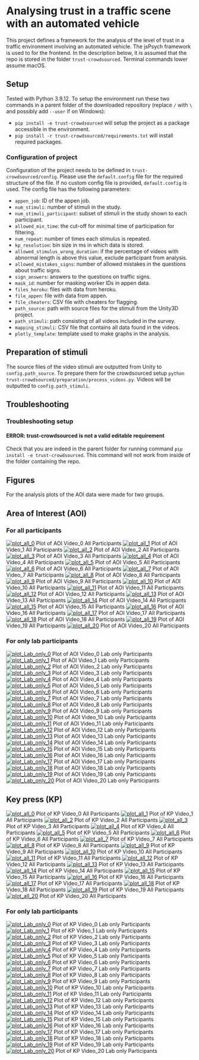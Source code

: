 # Analysing trust in a traffic scene with an automated vehicle

This project defines a framework for the analysis of the level of trust in a traffic environment involving an automated vehicle. The jsPsych framework is used to for the frontend. In the description below, it is assumed that the repo is stored in the folder `trust-crowdsourced`. Terminal commands lower assume macOS.

## Setup
Tested with Python 3.9.12. To setup the environment run these two commands in a parent folder of the downloaded repository (replace `/` with `\` and possibly add `--user` if on Windows):
- `pip install -e trust-crowdsourced` will setup the project as a package accessible in the environment.
- `pip install -r trust-crowdsourced/requirements.txt` will install required packages.

### Configuration of project
Configuration of the project needs to be defined in `trust-crowdsourced/config`. Please use the `default.config` file for the required structure of the file. If no custom config file is provided, `default.config` is used. The config file has the following parameters:
* `appen_job`: ID of the appen job.
* `num_stimuli`: number of stimuli in the study.
* `num_stimuli_participant`: subset of stimuli in the study shown to each participant.
* `allowed_min_time`: the cut-off for minimal time of participation for filtering.
* `num_repeat`: number of times each stimulus is repeated.
* `kp_resolution`: bin size in ms in which data is stored.
* `allowed_stimulus_wrong_duration`: if the percentage of videos with abnormal length is above this value, exclude participant from analysis.
* `allowed_mistakes_signs`: number of allowed mistakes in the questions about traffic signs.
* `sign_answers`: answers to the questions on traffic signs.
* `mask_id`: number for masking worker IDs in appen data.
* `files_heroku`: files with data from heroku.
* `file_appen`: file with data from appen.
* `file_cheaters`: CSV file with cheaters for flagging.
* `path_source`: path with source files for the stimuli from the Unity3D project.
* `path_stimuli`: path consisting of all videos included in the survey.
* `mapping_stimuli`: CSV file that contains all data found in the videos.
* `plotly_template`: template used to make graphs in the analysis.

## Preparation of stimuli
The source files of the video stimuli are outputted from Unity to `config.path_source`. To prepare them for the crowdsourced setup `python trust-crowdsourced/preparation/process_videos.py`. Videos will be outputted to `config.path_stimuli`.

## Troubleshooting
### Troubleshooting setup
#### ERROR: trust-crowdsourced is not a valid editable requirement
Check that you are indeed in the parent folder for running command `pip install -e trust-crowdsourced`. This command will not work from inside of the folder containing the repo.

## Figures
For the analysis plots of the AOI data were made for two groups. 
## Area of Interest (AOI)
### For all participants
[![plot_all_0](figures/AOI_0.png?raw=true)](https://htmlpreview.github.io/?https://github.com/bazilinskyy/trust-crowdsourced/blob/main/figures/AOI_0.html)
Plot of AOI Video_0 All Participants
[![plot_all_1](figures/AOI_1.png?raw=true)](https://htmlpreview.github.io/?https://github.com/bazilinskyy/trust-crowdsourced/blob/main/figures/AOI_1.html)
Plot of AOI Video_1 All Participants
[![plot_all_2](figures/AOI_2.png?raw=true)](https://htmlpreview.github.io/?https://github.com/bazilinskyy/trust-crowdsourced/blob/main/figures/AOI_2.html)
Plot of AOI Video_2 All Participants
[![plot_all_3](figures/AOI_3.png?raw=true)](https://htmlpreview.github.io/?https://github.com/bazilinskyy/trust-crowdsourced/blob/main/figures/AOI_3.html)
Plot of AOI Video_3 All Participants
[![plot_all_4](figures/AOI_4.png?raw=true)](https://htmlpreview.github.io/?https://github.com/bazilinskyy/trust-crowdsourced/blob/main/figures/AOI_4.html)
Plot of AOI Video_4 All Participants
[![plot_all_5](figures/AOI_5.png?raw=true)](https://htmlpreview.github.io/?https://github.com/bazilinskyy/trust-crowdsourced/blob/main/figures/AOI_5.html)
Plot of AOI Video_5 All Participants
[![plot_all_6](figures/AOI_6.png?raw=true)](https://htmlpreview.github.io/?https://github.com/bazilinskyy/trust-crowdsourced/blob/main/figures/AOI_6.html)
Plot of AOI Video_6 All Participants
[![plot_all_7](figures/AOI_7.png?raw=true)](https://htmlpreview.github.io/?https://github.com/bazilinskyy/trust-crowdsourced/blob/main/figures/AOI_7.html)
Plot of AOI Video_7 All Participants
[![plot_all_8](figures/AOI_8.png?raw=true)](https://htmlpreview.github.io/?https://github.com/bazilinskyy/trust-crowdsourced/blob/main/figures/AOI_8.html)
Plot of AOI Video_8 All Participants
[![plot_all_9](figures/AOI_9.png?raw=true)](https://htmlpreview.github.io/?https://github.com/bazilinskyy/trust-crowdsourced/blob/main/figures/AOI_9.html)
Plot of AOI Video_9 All Participants
[![plot_all_10](figures/AOI_10.png?raw=true)](https://htmlpreview.github.io/?https://github.com/bazilinskyy/trust-crowdsourced/blob/main/figures/AOI_10.html)
Plot of AOI Video_10 All Participants
[![plot_all_11](figures/AOI_11.png?raw=true)](https://htmlpreview.github.io/?https://github.com/bazilinskyy/trust-crowdsourced/blob/main/figures/AOI_11.html)
Plot of AOI Video_11 All Participants
[![plot_all_12](figures/AOI_12.png?raw=true)](https://htmlpreview.github.io/?https://github.com/bazilinskyy/trust-crowdsourced/blob/main/figures/AOI_12.html)
Plot of AOI Video_12 All Participants
[![plot_all_13](figures/AOI_13.png?raw=true)](https://htmlpreview.github.io/?https://github.com/bazilinskyy/trust-crowdsourced/blob/main/figures/AOI_13.html)
Plot of AOI Video_13 All Participants
[![plot_all_14](figures/AOI_14.png?raw=true)](https://htmlpreview.github.io/?https://github.com/bazilinskyy/trust-crowdsourced/blob/main/figures/AOI_14.html)
Plot of AOI Video_14 All Participants
[![plot_all_15](figures/AOI_15.png?raw=true)](https://htmlpreview.github.io/?https://github.com/bazilinskyy/trust-crowdsourced/blob/main/figures/AOI_15.html)
Plot of AOI Video_15 All Participants
[![plot_all_16](figures/AOI_16.png?raw=true)](https://htmlpreview.github.io/?https://github.com/bazilinskyy/trust-crowdsourced/blob/main/figures/AOI_16.html)
Plot of AOI Video_16 All Participants
[![plot_all_17](figures/AOI_17.png?raw=true)](https://htmlpreview.github.io/?https://github.com/bazilinskyy/trust-crowdsourced/blob/main/figures/AOI_17.html)
Plot of AOI Video_17 All Participants
[![plot_all_18](figures/AOI_18.png?raw=true)](https://htmlpreview.github.io/?https://github.com/bazilinskyy/trust-crowdsourced/blob/main/figures/AOI_18.html)
Plot of AOI Video_18 All Participants
[![plot_all_19](figures/AOI_19.png?raw=true)](https://htmlpreview.github.io/?https://github.com/bazilinskyy/trust-crowdsourced/blob/main/figures/AOI_19.html)
Plot of AOI Video_19 All Participants
[![plot_all_20](figures/AOI_20.png?raw=true)](https://htmlpreview.github.io/?https://github.com/bazilinskyy/trust-crowdsourced/blob/main/figures/AOI_20.html)
Plot of AOI Video_20 All Participants

### For only lab participants
[![plot_Lab_only_0](figures/Lab_only_AOI_0.png?raw=true)](https://htmlpreview.github.io/?https://github.com/bazilinskyy/trust-crowdsourced/blob/main/figures/Lab_only_AOI_0.html)
Plot of AOI Video_0 Lab only Participants
[![plot_Lab_only_1](figures/Lab_only_AOI_1.png?raw=true)](https://htmlpreview.github.io/?https://github.com/bazilinskyy/trust-crowdsourced/blob/main/figures/Lab_only_AOI_1.html)
Plot of AOI Video_1 Lab only Participants
[![plot_Lab_only_2](figures/Lab_only_AOI_2.png?raw=true)](https://htmlpreview.github.io/?https://github.com/bazilinskyy/trust-crowdsourced/blob/main/figures/Lab_only_AOI_2.html)
Plot of AOI Video_2 Lab only Participants
[![plot_Lab_only_3](figures/Lab_only_AOI_3.png?raw=true)](https://htmlpreview.github.io/?https://github.com/bazilinskyy/trust-crowdsourced/blob/main/figures/Lab_only_AOI_3.html)
Plot of AOI Video_3 Lab only Participants
[![plot_Lab_only_4](figures/Lab_only_AOI_4.png?raw=true)](https://htmlpreview.github.io/?https://github.com/bazilinskyy/trust-crowdsourced/blob/main/figures/Lab_only_AOI_4.html)
Plot of AOI Video_4 Lab only Participants
[![plot_Lab_only_5](figures/Lab_only_AOI_5.png?raw=true)](https://htmlpreview.github.io/?https://github.com/bazilinskyy/trust-crowdsourced/blob/main/figures/Lab_only_AOI_5.html)
Plot of AOI Video_5 Lab only Participants
[![plot_Lab_only_6](figures/Lab_only_AOI_6.png?raw=true)](https://htmlpreview.github.io/?https://github.com/bazilinskyy/trust-crowdsourced/blob/main/figures/Lab_only_AOI_6.html)
Plot of AOI Video_6 Lab only Participants
[![plot_Lab_only_7](figures/Lab_only_AOI_7.png?raw=true)](https://htmlpreview.github.io/?https://github.com/bazilinskyy/trust-crowdsourced/blob/main/figures/Lab_only_AOI_7.html)
Plot of AOI Video_7 Lab only Participants
[![plot_Lab_only_8](figures/Lab_only_AOI_8.png?raw=true)](https://htmlpreview.github.io/?https://github.com/bazilinskyy/trust-crowdsourced/blob/main/figures/Lab_only_AOI_8.html)
Plot of AOI Video_8 Lab only Participants
[![plot_Lab_only_9](figures/Lab_only_AOI_9.png?raw=true)](https://htmlpreview.github.io/?https://github.com/bazilinskyy/trust-crowdsourced/blob/main/figures/Lab_only_AOI_9.html)
Plot of AOI Video_9 Lab only Participants
[![plot_Lab_only_10](figures/Lab_only_AOI_10.png?raw=true)](https://htmlpreview.github.io/?https://github.com/bazilinskyy/trust-crowdsourced/blob/main/figures/Lab_only_AOI_10.html)
Plot of AOI Video_10 Lab only Participants
[![plot_Lab_only_11](figures/Lab_only_AOI_11.png?raw=true)](https://htmlpreview.github.io/?https://github.com/bazilinskyy/trust-crowdsourced/blob/main/figures/Lab_only_AOI_11.html)
Plot of AOI Video_11 Lab only Participants
[![plot_Lab_only_12](figures/Lab_only_AOI_12.png?raw=true)](https://htmlpreview.github.io/?https://github.com/bazilinskyy/trust-crowdsourced/blob/main/figures/Lab_only_AOI_12.html)
Plot of AOI Video_12 Lab only Participants
[![plot_Lab_only_13](figures/Lab_only_AOI_13.png?raw=true)](https://htmlpreview.github.io/?https://github.com/bazilinskyy/trust-crowdsourced/blob/main/figures/Lab_only_AOI_13.html)
Plot of AOI Video_13 Lab only Participants
[![plot_Lab_only_14](figures/Lab_only_AOI_14.png?raw=true)](https://htmlpreview.github.io/?https://github.com/bazilinskyy/trust-crowdsourced/blob/main/figures/Lab_only_AOI_14.html)
Plot of AOI Video_14 Lab only Participants
[![plot_Lab_only_15](figures/Lab_only_AOI_15.png?raw=true)](https://htmlpreview.github.io/?https://github.com/bazilinskyy/trust-crowdsourced/blob/main/figures/Lab_only_AOI_15.html)
Plot of AOI Video_15 Lab only Participants
[![plot_Lab_only_16](figures/Lab_only_AOI_16.png?raw=true)](https://htmlpreview.github.io/?https://github.com/bazilinskyy/trust-crowdsourced/blob/main/figures/Lab_only_AOI_16.html)
Plot of AOI Video_16 Lab only Participants
[![plot_Lab_only_17](figures/Lab_only_AOI_17.png?raw=true)](https://htmlpreview.github.io/?https://github.com/bazilinskyy/trust-crowdsourced/blob/main/figures/Lab_only_AOI_17.html)
Plot of AOI Video_17 Lab only Participants
[![plot_Lab_only_18](figures/Lab_only_AOI_18.png?raw=true)](https://htmlpreview.github.io/?https://github.com/bazilinskyy/trust-crowdsourced/blob/main/figures/Lab_only_AOI_18.html)
Plot of AOI Video_18 Lab only Participants
[![plot_Lab_only_19](figures/Lab_only_AOI_19.png?raw=true)](https://htmlpreview.github.io/?https://github.com/bazilinskyy/trust-crowdsourced/blob/main/figures/Lab_only_AOI_19.html)
Plot of AOI Video_19 Lab only Participants
[![plot_Lab_only_20](figures/Lab_only_AOI_20.png?raw=true)](https://htmlpreview.github.io/?https://github.com/bazilinskyy/trust-crowdsourced/blob/main/figures/Lab_only_AOI_20.html)
Plot of AOI Video_20 Lab only Participants

## Key press (KP)
[![plot_all_0](figures/KP_0.png?raw=true)](https://htmlpreview.github.io/?https://github.com/bazilinskyy/trust-crowdsourced/blob/main/figures/KP_0.html)
Plot of KP Video_0 All Participants
[![plot_all_1](figures/KP_1.png?raw=true)](https://htmlpreview.github.io/?https://github.com/bazilinskyy/trust-crowdsourced/blob/main/figures/KP_1.html)
Plot of KP Video_1 All Participants
[![plot_all_2](figures/KP_2.png?raw=true)](https://htmlpreview.github.io/?https://github.com/bazilinskyy/trust-crowdsourced/blob/main/figures/KP_2.html)
Plot of KP Video_2 All Participants
[![plot_all_3](figures/KP_3.png?raw=true)](https://htmlpreview.github.io/?https://github.com/bazilinskyy/trust-crowdsourced/blob/main/figures/KP_3.html)
Plot of KP Video_3 All Participants
[![plot_all_4](figures/KP_4.png?raw=true)](https://htmlpreview.github.io/?https://github.com/bazilinskyy/trust-crowdsourced/blob/main/figures/KP_4.html)
Plot of KP Video_4 All Participants
[![plot_all_5](figures/KP_5.png?raw=true)](https://htmlpreview.github.io/?https://github.com/bazilinskyy/trust-crowdsourced/blob/main/figures/KP_5.html)
Plot of KP Video_5 All Participants
[![plot_all_6](figures/KP_6.png?raw=true)](https://htmlpreview.github.io/?https://github.com/bazilinskyy/trust-crowdsourced/blob/main/figures/KP_6.html)
Plot of KP Video_6 All Participants
[![plot_all_7](figures/KP_7.png?raw=true)](https://htmlpreview.github.io/?https://github.com/bazilinskyy/trust-crowdsourced/blob/main/figures/KP_7.html)
Plot of KP Video_7 All Participants
[![plot_all_8](figures/KP_8.png?raw=true)](https://htmlpreview.github.io/?https://github.com/bazilinskyy/trust-crowdsourced/blob/main/figures/KP_8.html)
Plot of KP Video_8 All Participants
[![plot_all_9](figures/KP_9.png?raw=true)](https://htmlpreview.github.io/?https://github.com/bazilinskyy/trust-crowdsourced/blob/main/figures/KP_9.html)
Plot of KP Video_9 All Participants
[![plot_all_10](figures/KP_10.png?raw=true)](https://htmlpreview.github.io/?https://github.com/bazilinskyy/trust-crowdsourced/blob/main/figures/KP_10.html)
Plot of KP Video_10 All Participants
[![plot_all_11](figures/KP_11.png?raw=true)](https://htmlpreview.github.io/?https://github.com/bazilinskyy/trust-crowdsourced/blob/main/figures/KP_11.html)
Plot of KP Video_11 All Participants
[![plot_all_12](figures/KP_12.png?raw=true)](https://htmlpreview.github.io/?https://github.com/bazilinskyy/trust-crowdsourced/blob/main/figures/KP_12.html)
Plot of KP Video_12 All Participants
[![plot_all_13](figures/KP_13.png?raw=true)](https://htmlpreview.github.io/?https://github.com/bazilinskyy/trust-crowdsourced/blob/main/figures/KP_13.html)
Plot of KP Video_13 All Participants
[![plot_all_14](figures/KP_14.png?raw=true)](https://htmlpreview.github.io/?https://github.com/bazilinskyy/trust-crowdsourced/blob/main/figures/KP_14.html)
Plot of KP Video_14 All Participants
[![plot_all_15](figures/KP_15.png?raw=true)](https://htmlpreview.github.io/?https://github.com/bazilinskyy/trust-crowdsourced/blob/main/figures/KP_15.html)
Plot of KP Video_15 All Participants
[![plot_all_16](figures/KP_16.png?raw=true)](https://htmlpreview.github.io/?https://github.com/bazilinskyy/trust-crowdsourced/blob/main/figures/KP_16.html)
Plot of KP Video_16 All Participants
[![plot_all_17](figures/KP_17.png?raw=true)](https://htmlpreview.github.io/?https://github.com/bazilinskyy/trust-crowdsourced/blob/main/figures/KP_17.html)
Plot of KP Video_17 All Participants
[![plot_all_18](figures/KP_18.png?raw=true)](https://htmlpreview.github.io/?https://github.com/bazilinskyy/trust-crowdsourced/blob/main/figures/KP_18.html)
Plot of KP Video_18 All Participants
[![plot_all_19](figures/KP_19.png?raw=true)](https://htmlpreview.github.io/?https://github.com/bazilinskyy/trust-crowdsourced/blob/main/figures/KP_19.html)
Plot of KP Video_19 All Participants
[![plot_all_20](figures/KP_20.png?raw=true)](https://htmlpreview.github.io/?https://github.com/bazilinskyy/trust-crowdsourced/blob/main/figures/KP_20.html)
Plot of KP Video_20 All Participants

### For only lab participants
[![plot_Lab_only_0](figures/Lab_only_KP_0.png?raw=true)](https://htmlpreview.github.io/?https://github.com/bazilinskyy/trust-crowdsourced/blob/main/figures/Lab_only_KP_0.html)
Plot of KP Video_0 Lab only Participants
[![plot_Lab_only_1](figures/Lab_only_KP_1.png?raw=true)](https://htmlpreview.github.io/?https://github.com/bazilinskyy/trust-crowdsourced/blob/main/figures/Lab_only_KP_1.html)
Plot of KP Video_1 Lab only Participants
[![plot_Lab_only_2](figures/Lab_only_KP_2.png?raw=true)](https://htmlpreview.github.io/?https://github.com/bazilinskyy/trust-crowdsourced/blob/main/figures/Lab_only_KP_2.html)
Plot of KP Video_2 Lab only Participants
[![plot_Lab_only_3](figures/Lab_only_KP_3.png?raw=true)](https://htmlpreview.github.io/?https://github.com/bazilinskyy/trust-crowdsourced/blob/main/figures/Lab_only_KP_3.html)
Plot of KP Video_3 Lab only Participants
[![plot_Lab_only_4](figures/Lab_only_KP_4.png?raw=true)](https://htmlpreview.github.io/?https://github.com/bazilinskyy/trust-crowdsourced/blob/main/figures/Lab_only_KP_4.html)
Plot of KP Video_4 Lab only Participants
[![plot_Lab_only_5](figures/Lab_only_KP_5.png?raw=true)](https://htmlpreview.github.io/?https://github.com/bazilinskyy/trust-crowdsourced/blob/main/figures/Lab_only_KP_5.html)
Plot of KP Video_5 Lab only Participants
[![plot_Lab_only_6](figures/Lab_only_KP_6.png?raw=true)](https://htmlpreview.github.io/?https://github.com/bazilinskyy/trust-crowdsourced/blob/main/figures/Lab_only_KP_6.html)
Plot of KP Video_6 Lab only Participants
[![plot_Lab_only_7](figures/Lab_only_KP_7.png?raw=true)](https://htmlpreview.github.io/?https://github.com/bazilinskyy/trust-crowdsourced/blob/main/figures/Lab_only_KP_7.html)
Plot of KP Video_7 Lab only Participants
[![plot_Lab_only_8](figures/Lab_only_KP_8.png?raw=true)](https://htmlpreview.github.io/?https://github.com/bazilinskyy/trust-crowdsourced/blob/main/figures/Lab_only_KP_8.html)
Plot of KP Video_8 Lab only Participants
[![plot_Lab_only_9](figures/Lab_only_KP_9.png?raw=true)](https://htmlpreview.github.io/?https://github.com/bazilinskyy/trust-crowdsourced/blob/main/figures/Lab_only_KP_9.html)
Plot of KP Video_9 Lab only Participants
[![plot_Lab_only_10](figures/Lab_only_KP_10.png?raw=true)](https://htmlpreview.github.io/?https://github.com/bazilinskyy/trust-crowdsourced/blob/main/figures/Lab_only_KP_10.html)
Plot of KP Video_10 Lab only Participants
[![plot_Lab_only_11](figures/Lab_only_KP_11.png?raw=true)](https://htmlpreview.github.io/?https://github.com/bazilinskyy/trust-crowdsourced/blob/main/figures/Lab_only_KP_11.html)
Plot of KP Video_11 Lab only Participants
[![plot_Lab_only_12](figures/Lab_only_KP_12.png?raw=true)](https://htmlpreview.github.io/?https://github.com/bazilinskyy/trust-crowdsourced/blob/main/figures/Lab_only_KP_12.html)
Plot of KP Video_12 Lab only Participants
[![plot_Lab_only_13](figures/Lab_only_KP_13.png?raw=true)](https://htmlpreview.github.io/?https://github.com/bazilinskyy/trust-crowdsourced/blob/main/figures/Lab_only_KP_13.html)
Plot of KP Video_13 Lab only Participants
[![plot_Lab_only_14](figures/Lab_only_KP_14.png?raw=true)](https://htmlpreview.github.io/?https://github.com/bazilinskyy/trust-crowdsourced/blob/main/figures/Lab_only_KP_14.html)
Plot of KP Video_14 Lab only Participants
[![plot_Lab_only_15](figures/Lab_only_KP_15.png?raw=true)](https://htmlpreview.github.io/?https://github.com/bazilinskyy/trust-crowdsourced/blob/main/figures/Lab_only_KP_15.html)
Plot of KP Video_15 Lab only Participants
[![plot_Lab_only_16](figures/Lab_only_KP_16.png?raw=true)](https://htmlpreview.github.io/?https://github.com/bazilinskyy/trust-crowdsourced/blob/main/figures/Lab_only_KP_16.html)
Plot of KP Video_16 Lab only Participants
[![plot_Lab_only_17](figures/Lab_only_KP_17.png?raw=true)](https://htmlpreview.github.io/?https://github.com/bazilinskyy/trust-crowdsourced/blob/main/figures/Lab_only_KP_17.html)
Plot of KP Video_17 Lab only Participants
[![plot_Lab_only_18](figures/Lab_only_KP_18.png?raw=true)](https://htmlpreview.github.io/?https://github.com/bazilinskyy/trust-crowdsourced/blob/main/figures/Lab_only_KP_18.html)
Plot of KP Video_18 Lab only Participants
[![plot_Lab_only_19](figures/Lab_only_KP_19.png?raw=true)](https://htmlpreview.github.io/?https://github.com/bazilinskyy/trust-crowdsourced/blob/main/figures/Lab_only_KP_19.html)
Plot of KP Video_19 Lab only Participants
[![plot_Lab_only_20](figures/Lab_only_KP_20.png?raw=true)](https://htmlpreview.github.io/?https://github.com/bazilinskyy/trust-crowdsourced/blob/main/figures/Lab_only_KP_20.html)
Plot of KP Video_20 Lab only Participants
